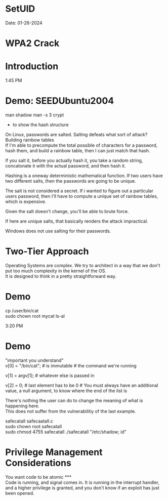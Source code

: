 # SetUID
Date: 01-26-2024  

# WPA2 Crack  

# Introduction  

1:45 PM
# Demo: SEEDUbuntu2004
man shadow
man -s 3 crypt  
* to show the hash structure    

On Linux, passwords are salted.
Salting defeats what sort of attack? Building rainbow tables  
If I'm able to precompute the total possible of characters for a password, hash them, and build a rainbow table, then I can just match that hash. 

If you salt it, before you actually hash it, you take a random string, concatonate it with the actual password, and then hash it.  

Hashing is a oneway deterministic mathematical function. If two users have two different salts, then the passwords are going to be unique.  

The salt is not considered a secret.  If i wanted to figure out a particular users password, then I'll have to compute a unique set of rainbow tables, which is expensive.  

Given the salt doesn't change, you'll be able to brute force.  

If here are unique salts, that basically renders the attack impractical.

Windows does not use salting for their passwords.

# Two-Tier Approach  
Operating Systems are complex. We try to architect in a way that we don't put too much complexity in the kernel of the OS.  
It is designed to think in a pretty straightforward way.  

# Demo 

cp /user/bin/cat  
sudo chown root mycat
ls-al
 

3:20 PM
# Demo
"important you understand"  
v[0] = "/bin/cat";  # is immutable   # the command we're running

v[1] = argv[1]; # whatever else is passed in

v[2] = 0; # last element has to be 0 # You must always have an additional value, a null argument, to know where the end of the list is  

There's nothing the user can do to change the meaning of what is happening here.  
This does not suffer from the vulnerabilitiy of the last example. 

safecatall safecaatall.c  
sudo chown root safecatall  
sudo chmod 4755 safecatall
./safecatall "/etc/shadow; id" 

# Privilege Management Considerations 
You want code to be atomic ***  
Code is running, and signal comes in. It is running in the interrupt handler, and a higher privilege is granted, and you don't know if an exploit has just been opened.
